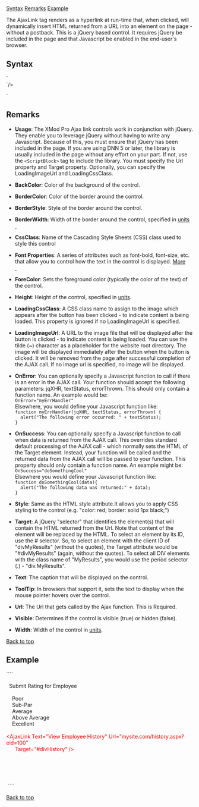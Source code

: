 # <AjaxLink>

<a name="top" madcap:conditions="" xmlns="http://www.w3.org/1999/xhtml"></a>

[Syntax](#syntax) [Remarks](#remarks) [Example](#example)

The AjaxLink tag renders as a hyperlink at run-time that, when clicked, will dynamically insert HTML returned from a URL into an element on the page - without a postback. This is a jQuery based control. It requires jQuery be included in the page and that Javascript be enabled in the end-user's browser.

<a name="syntax" madcap:conditions="" xmlns="http://www.w3.org/1999/xhtml"></a>

## Syntax

<div xmlns="">`<AjaxLink  
    BackColor="_color name_|#dddddd"  
    BorderColor="_color name_|#dddddd"  
    BorderStyle="**NotSet**|None|Dotted|Dashed|Solid|Double|Groove|Ridge| Inset|Outset"  
    BorderWidth_="size_"  
    CssClass="_string_"  
    Font-Bold="True|**False**"  
    Font-Italic="True|**False**"  
    Font-Names="_string_"  
    Font-Overline="True|**False**"  
    Font-Size="_string_|Smaller|Larger|XX-Small|X-Small|Small|Medium| Large|X-Large|XX-Large"  
    Font-Strikeout="True|**False**"  
    Font-Underline="True|**False**"  
    ForeColor="_color name_|#dddddd"  
    Height="_size_"  
    LoadingCssClass="_CSS class name_"  
    LoadingImageUrl="_string_"  
    OnError="string - JS function to call on error"  
    OnSuccess="string - JS function to call on success"  
    Style="_string_"  
    Target="_jQuery element selector_"  
    Text="string"  
    ToolTip="_string_"  
    Url="_url_"  
    Visible="**True**|False"  
    Width="_size_"`</div>

<div xmlns="">`/>  

`</div>

<a name="remarks" xmlns="http://www.w3.org/1999/xhtml"></a>

## Remarks

*   **Usage**: The XMod Pro Ajax link controls work in conjunction with jQuery. They enable you to leverage jQuery without having to write any Javascript. Because of this, you must ensure that jQuery has been included in the page. If you are using DNN 5 or later, the library is usually included in the page without any effort on your part. If not, use the `<ScriptBlock>` tag to include the library. You must specify the Url property and Target property. Optionally, you can specify the LoadingImageUrl and LoadingCssClass.  

*   **BackColor**: Color of the background of the control.  

*   **BorderColor**: Color of the border around the control.  

*   **BorderStyle**: Style of the border around the control.  

*   **BorderWidth**: Width of the border around the control, specified in [units  
     ](units.html)
*   **CssClass**: Name of the Cascading Style Sheets (CSS) class used to style this control  

*   **Font Properties**: A series of attributes such as font-bold, font-size, etc. that allow you to control how the text in the control is displayed. [More  
     ](fontproperties.html)
*   **ForeColor**: Sets the foreground color (typically the color of the text) of the control.  

*   **Height**: Height of the control, specified in [units](units.html).  

*   **LoadingCssClass**: A CSS class name to assign to the image which appears after the button has been clicked - to indicate content is being loaded. This property is ignored if no LoadingImageUrl is specified.  

*   **LoadingImageUrl**: A URL to the image file that will be displayed after the button is clicked - to indicate content is being loaded. You can use the tilde (~) character as a placeholder for the website root directory. The image will be displayed immediately after the button when the button is clicked. It will be removed from the page after successful completion of the AJAX call. If no image url is specified, no image will be displayed.  

*   **OnError**: You can optionally specify a Javascript function to call if there is an error in the AJAX call. Your function should accept the following parameters: jqXHR, textStatus, errorThrown. This should only contain a function name. An example would be:  
    `OnError="myErrHandler"`  
    Elsewhere, you would define your Javascript function like:  
    `function myErrHandler(jqXHR, textStatus, errorThrown) {`  
    `  alert("The following error occurred: " + textStatus);`  
    `}`  

*   **OnSuccess**: You can optionally specify a Javascript function to call when data is returned from the AJAX call. This overrides standard default processing of the AJAX call - which normally sets the HTML of the Target element. Instead, your function will be called and the returned data from the AJAX call will be passed to your function. This property should only contain a function name. An example might be:  
    `OnSuccess="doSomethingCool"`  
    Elsewhere you would define your Javascript function like:  
    `function doSomethingCool(data){`  
    `  alert("The following data was returned:" + data);`  
    `}`  

*   **Style**: Same as the HTML style attribute.It allows you to apply CSS styling to the control (e.g. "color: red; border: solid 1px black;")  

*   **Target**: A jQuery "selector" that identifies the element(s) that will contain the HTML returned from the Url. Note that content of the element will be replaced by the HTML. To select an element by its ID, use the # selector. So, to select an element with the client ID of "divMyResults" (without the quotes), the Target attribute would be "#divMyResults" (again, without the quotes). To select all DIV elements with the class name of "MyResults", you would use the period selector (.) - "div.MyResults".  

*   **Text**: The caption that will be displayed on the control.  

*   **ToolTip**: In browsers that support it, sets the text to display when the mouse pointer hovers over the control.  

*   **Url**: The Url that gets called by the Ajax function. This is Required.  

*   **Visible**: Determines if the control is visible (true) or hidden (false).  

*   **Width**: Width of the control in [units](units.html).

[Back to top](#top)  
<a name="example" xmlns="http://www.w3.org/1999/xhtml"></a>

## Example

<div xmlns="">````<AddForm>  
  <SubmitCommand CommandText="Update EmployeeReview SET Rating=@Rating" />  

  <Label>Submit Rating for Employee</Label>  
  <DropdownList Id="Rating" DataField="Rating" DataType="Int32">  
    <ListItem Value="1">Poor</ListItem>  
    <ListItem Value="2">Sub-Par</ListItem>  
    <ListItem Value="3">Average</ListItem>  
    <ListItem Value="4">Above Average</ListItem>  
    <ListItem Value="5">Excellent</ListItem>  
  </DropdownList>  
<span style="color: #ff0000;"><AjaxLink Text="View Employee History" Url="mysite.com/history.aspx?eid=100"</span>  
<span style="color: #ff0000;">      Target="#divHistory" /></span>  
  <div id="divHistory"></div>  
  <AddButton Text="Add Rating" /> <CancelButton Text="Nevermind" />  
</AddForm>  
 ````</div>

[Back to top](#top)